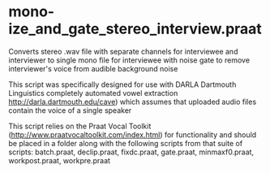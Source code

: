 # mono-ize_and_gate_stereo_interview.praat
Converts stereo .wav file with separate channels for interviewee and interviewer to single mono file for interviewee with noise gate to remove interviewer's voice from audible background noise 

This script was specifically designed for use with DARLA Dartmouth Linguistics completely automated vowel extraction http://darla.dartmouth.edu/cave) which assumes that uploaded audio files contain the voice of a single speaker

This script relies on the Praat Vocal Toolkit (http://www.praatvocaltoolkit.com/index.html) for functionality and should be placed in a folder along with the following scripts from that suite of scripts: batch.praat, declip.praat, fixdc.praat, gate.praat, minmaxf0.praat, workpost.praat, workpre.praat
